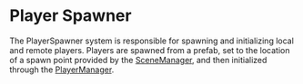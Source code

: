 # Player Spawner
The PlayerSpawner system is responsible for spawning and initializing local and remote players. Players are spawned from a prefab, set to the location of a spawn point provided by the [SceneManager](scene-manager.md), and then initialized through the [PlayerManager](player-manager.md).